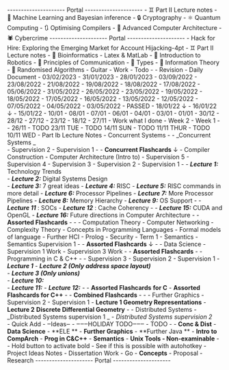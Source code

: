 --------------------- Portal ---------------------
    - ♊ Part II Lecture notes
        - 🤖 Machine Learning and Bayesian inference 
        - 🔒 Cryptography 
        - ⚛️ Quantum Computing 
        - 🔃 Optimising Compilers 
        - 🔲 Advanced Computer Architecture 
        - 🕷️ Cybercrime
--------------------- Portal ---------------------
    - Hack for Hire: Exploring the Emerging Market for Account Hijacking-4pt
    - ♊ Part II Lecture notes
        - 🧬 Bioinformatics
        - Latex & MatLab
        - 🦿 Introduction to Robotics
        - 📡 Principles of Communication 
        - 🔣 Types 
        - 📝 Information Theory
        - 🎲 Randomised Algorithms 
    - Guitar
    - Work
        - Todo
        - 
    - Revision
    - Daily Document
        - 03/02/2023
        - 31/01/2023
        - 28/01/2023
        - 03/09/2022
        - 23/08/2022
        - 21/08/2022
        - 19/08/2022
        - 18/08/2022
        - 17/08/2022
        - 05/06/2022
        - 31/05/2022
        - 26/05/2022
        - 23/05/2022
        - 19/05/2022
        - 18/05/2022
        - 17/05/2022
        - 16/05/2022
        - 13/05/2022
        - 12/05/2022
        - 07/05/2022
        - 04/05/2022
        - 03/05/2022
        - PASSED
            - 18/01/22 ↓ 
            - 16/01/22 ↓ 
            - 15/01/22
            - 10/01
            - 08/01
            - 07/01
            - 06/01
            - 04/01
            - 03/01
            - 01/01
            - 30/12
            - 28/12
            - 27/12
            - 23/12
            - 18/12
            - 27/11
            - Work what I done
                - Week 2
                - Week 1
                - 
            - 26/11
            - TODO 23/11 TUE
            - TODO 14/11 SUN
            - TODO 11/11 THUR
            - TODO 10/11 WED
    - Part Ib Lecture Notes
        - Concurrent Systems
            - 
            -  _Concurrent Systems _    
            - Supervision 2
            - Supervision 1
            - 
            - **Concurrent Flashcards**  ↓ 
        - Compiler Construction
        - Computer Architecture (Intro to)
            - Supervision 5
            - Supervision 4
            - Supervision 3
            - Supervision 2
            - Supervision 1
            - 
            -  _**Lecture 1:**_   Technology Trends  
            -  _**Lecture 2:**_   Digital Systems Design  
            -  _**Lecture 3:**_   7 great ideas
            -  _**Lecture 4:**_   RISC
            -  _**Lecture 5:**_   RISC commands in more detail
            -  _**Lecture 6:**_   Processor Pipelines
            -  _**Lecture 7:**_   More Processor Pipelines
            -  _**Lecture 8:**_   Memory Hierarchy
            -  _**Lecture 9:**_   OS Support
            - 
            -  _**Lecture 11**_ : SOCs
            -  _**Lecture 12**_ : Cache Coherency
            - 
            -  _**Lecture 15:**_   CUDA and OpenGL
            -  _**Lecture 16:**_  Future directions in Computer Architecture
            - 
            - **Assorted Flashcards** 
            - 
            - 
        - Computation Theory
        - Computer Networking
        - Complexity Theory
        - Concepts in Programming Languages 
        - Formal models of language
        - Further HCI
        - Prolog
        - Security
        - Term 1
            - Semantics
                - Semantics Supervision  1
                - 
                - **Assorted Flashcards** ↓ 
                - 
            - Data Science
                - Supervision 1 Work
                - Supervision 3 Work
                - 
                - **Assorted Flashcards**
                - 
            - Programming in C & C++
                - 
                - Supervision 3
                - Supervision 2
                - Supervision 1
                -  _**Lecture 1**_ 
                -  _**Lecture 2 (Only address space layout)**_   
                -  _**Lecture 3 (Only unions)**_   
                -  _**Lecture 10:**_  
                -  _**Lecture 11:**_ 
                -  _**Lecture 12:**_ 
                - 
                - **Assorted Flashcards** **for C** 
                - **Assorted Flashcards for C++**
                - 
                - **Combined Flashcards**
                - 
                - 
            - Further Graphics
                - Supervision 2
                - Supervision 1
                - **Lecture 1 Geometry Representations**
                - **Lecture 2** **Discrete Differential Geometry** 
                - 
            - Distributed Systems
                -  _Distributed Systems supervision 1 _ 
                -  _Distributed Systems supervision 2_   
    - Quick Add
    - ‒Ideas‒
        - ‒‒‒HOLIDAY TODO‒‒‒
            - TODO
            - 
            - **Conc & Dist**
            - **Data Science**
            - **ELE **
            - **Further Graphics**
            - **Further Java **
            - **Intro to CompArch**
            - **Prog in C&C++**
            - **Semantics**
            - **Unix Tools - Non-examinable**
            - 
        - Hold button to activate bold - See if this is possible with autohotkey 
        - Project Ideas Notes
    - Dissertation Work
        - Go
            - **Concepts** 
        - Proposal
        - Research
--------------------- Portal ---------------------
